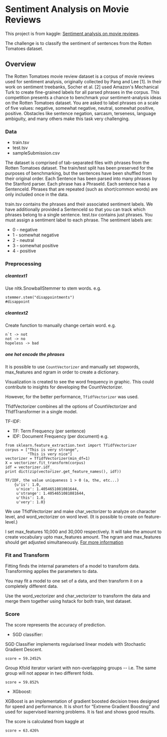 # Sentiment Analysis on Movie Reviews

This project is from kaggle: [Sentiment analysis on movie reviews](https://www.kaggle.com/c/sentiment-analysis-on-movie-reviews).

The challenge is to classify the sentiment of sentences from the Rotten Tomatoes dataset.


## Overview

The Rotten Tomatoes movie review dataset is a corpus of movie reviews used for sentiment analysis, originally collected by Pang and Lee [1]. In their work on sentiment treebanks, Socher et al. [2] used Amazon's Mechanical Turk to create fine-grained labels for all parsed phrases in the corpus. This competition presents a chance to benchmark your sentiment-analysis ideas on the Rotten Tomatoes dataset. 
You are asked to label phrases on a scale of five values: negative, somewhat negative, neutral, somewhat positive, positive. 
Obstacles like sentence negation, sarcasm, terseness, language ambiguity, and many others make this task very challenging.


### Data

- train.tsv
- test.tsv
- sampleSubmission.csv

The dataset is comprised of tab-separated files with phrases from the Rotten Tomatoes dataset. 
The train/test split has been preserved for the purposes of benchmarking, but the sentences have been shuffled from their original order. 
Each Sentence has been parsed into many phrases by the Stanford parser. 
Each phrase has a PhraseId. 
Each sentence has a SentenceId. 
Phrases that are repeated (such as short/common words) are only included once in the data.

train.tsv contains the phrases and their associated sentiment labels. We have additionally provided a SentenceId so that you can track which phrases belong to a single sentence.
test.tsv contains just phrases. You must assign a sentiment label to each phrase.
The sentiment labels are:

* 0 - negative
* 1 - somewhat negative
* 2 - neutral
* 3 - somewhat positive
* 4 - positive


### Preprocessing

##### cleantext1

Use nltk.SnowballStemmer to stem words. e.g.
```
stemmer.stem("disappointments") 
#disappoint
```

##### cleantext2

Create function to manually change certain word. e.g.

```
n`t -> not
not -> no
hopeless -> bad
```

##### one hot encode the phrases

It is possible to use `CountVectorizer` and manually set stopwords, max_features and ngram in order to create a dictionary. 

Visualization is created to see the word frequency in graphic. This could contribute to insights for developing the CountVectorizer.

However, for the better performance, `TfidfVectorizer` was used.

TfidfVectorizer combines all the options of CountVectorizer and TfidfTransformer in a single model.


TF-IDF:

* TF: Term Frequency (per sentence)
* IDF: Document Frequency (per document)
e.g.

```
from sklearn.feature_extraction.text import TfidfVectorizer
corpus = ["This is very strange",
          "This is very nice"]
vectorizer = TfidfVectorizer(min_df=1)
X = vectorizer.fit_transform(corpus)
idf = vectorizer.idf_
print dict(zip(vectorizer.get_feature_names(), idf))
```

	TF/IDF, the value uniqueness 1 > 0 (a, the, etc...)
		{u'is': 1.0,
		 u'nice': 1.4054651081081644,
		 u'strange': 1.4054651081081644,
		 u'this': 1.0,
		 u'very': 1.0}

We use TfidfVectorizer and make char_vectorizer to analyze on character level, and word_vectorizer on word level. (It is possible to create on feature-level.)

I set max_features 10,000 and 30,000 respectively. It will take the amount to create vocabulary upto max_features amount. The ngram and max_features should get adjusted simultaneously. [For more information](http://scikit-learn.org/stable/modules/generated/sklearn.feature_extraction.text.TfidfVectorizer.html)

### Fit and Transform

Fitting finds the internal parameters of a model to transform data.
Transforming applies the parameters to data.

You may fit a model to one set of a data, and then transform it on a completely different data.

Use the word_vectorizer and char_vectorizer to transform the data and merge them together using hstack for both train, test dataset.


### Score

The score represents the accuracy of prediction.

* SGD classifier:

SGD Classifier implements regularised linear models with Stochastic Gradient Descent.

`score = 59.2452%`

Group Kfold iterator variant with non-overlapping groups -- i.e. The same group will not appear in two different folds.

`score = 59.852%`

* XGboost:

XGBoost is an implementation of gradient boosted decision trees designed for speed and performance.
It is short for “Extreme Gradient Boosting” and used for supervised learning problems. It is fast and shows good results.

The score is calculated from kaggle at

`score = 63.426%`
